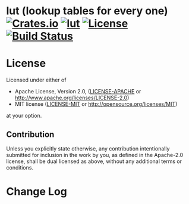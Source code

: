 lut (lookup tables for every one) [![Crates.io](https://img.shields.io/crates/v/lut.svg)](https://crates.io/crates/lut) [![lut](https://docs.rs/lut/badge.svg)](https://docs.rs/lut) [![License](https://img.shields.io/badge/License-MIT%2FApache%202.0-blue.svg)](https://opensource.org/licenses/Apache-2.0) [![Build Status](https://travis-ci.org/1aim/lut.svg?branch=master)](https://travis-ci.org/1aim/lut)
=================================


License
=======
Licensed under either of

 * Apache License, Version 2.0, ([LICENSE-APACHE](LICENSE-APACHE) or http://www.apache.org/licenses/LICENSE-2.0)
 * MIT license ([LICENSE-MIT](LICENSE-MIT) or http://opensource.org/licenses/MIT)

at your option.

Contribution
------------
Unless you explicitly state otherwise, any contribution intentionally submitted
for inclusion in the work by you, as defined in the Apache-2.0 license, shall
be dual licensed as above, without any additional terms or conditions.


Change Log
==========
